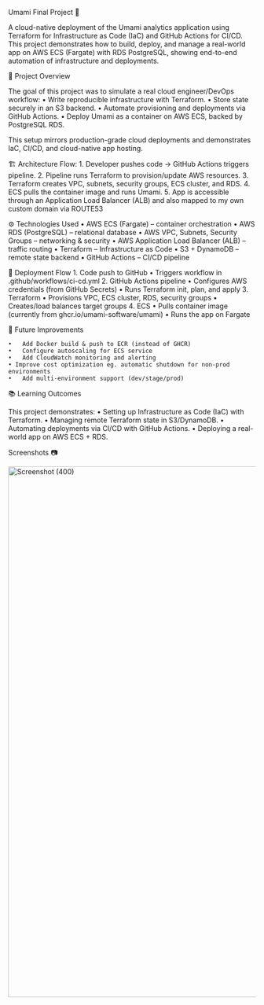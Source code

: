 Umami Final Project 🚀

A cloud-native deployment of the Umami analytics application using Terraform for Infrastructure as Code (IaC) and GitHub Actions for CI/CD.
This project demonstrates how to build, deploy, and manage a real-world app on AWS ECS (Fargate) with RDS PostgreSQL, showing end-to-end automation of infrastructure and deployments.



📌 Project Overview

The goal of this project was to simulate a real cloud engineer/DevOps workflow:
	•	Write reproducible infrastructure with Terraform.
	•	Store state securely in an S3 backend.
	•	Automate provisioning and deployments via GitHub Actions.
	•	Deploy Umami as a container on AWS ECS, backed by PostgreSQL RDS.

This setup mirrors production-grade cloud deployments and demonstrates IaC, CI/CD, and cloud-native app hosting.



🏗️ Architecture Flow:
	1.	Developer pushes code → GitHub Actions triggers pipeline.
	2.	Pipeline runs Terraform to provision/update AWS resources.
	3.	Terraform creates VPC, subnets, security groups, ECS cluster, and RDS.
	4.	ECS pulls the container image and runs Umami.
	5.	App is accessible through an Application Load Balancer (ALB) and also mapped to my own custom domain via ROUTE53
 



⚙️ Technologies Used
	•	AWS ECS (Fargate) – container orchestration
	•	AWS RDS (PostgreSQL) – relational database
	•	AWS VPC, Subnets, Security Groups – networking & security
	•	AWS Application Load Balancer (ALB) – traffic routing
	•	Terraform – Infrastructure as Code
	•	S3 + DynamoDB – remote state backend
	•	GitHub Actions – CI/CD pipeline



🚀 Deployment Flow
	1.	Code push to GitHub
	•	Triggers workflow in .github/workflows/ci-cd.yml
	2.	GitHub Actions pipeline
	•	Configures AWS credentials (from GitHub Secrets)
	•	Runs Terraform init, plan, and apply
	3.	Terraform
	•	Provisions VPC, ECS cluster, RDS, security groups
	•	Creates/load balances target groups
	4.	ECS
	•	Pulls container image (currently from ghcr.io/umami-software/umami)
	•	Runs the app on Fargate


 
 
 🔮 Future Improvements
 
	•	Add Docker build & push to ECR (instead of GHCR)
	•	Configure autoscaling for ECS service
	•	Add CloudWatch monitoring and alerting
	• Improve cost optimization eg. automatic shutdown for non-prod environments
	•	Add multi-environment support (dev/stage/prod)



📚 Learning Outcomes

This project demonstrates:
	•	Setting up Infrastructure as Code (IaC) with Terraform.
	•	Managing remote Terraform state in S3/DynamoDB.
	•	Automating deployments via CI/CD with GitHub Actions.
	•	Deploying a real-world app on AWS ECS + RDS.


Screenshots 📷 

<img width="1920" height="1080" alt="Screenshot (400)" src="https://github.com/user-attachments/assets/5c1ffe06-95a7-4d0f-ace8-211fa2992552" />






 
